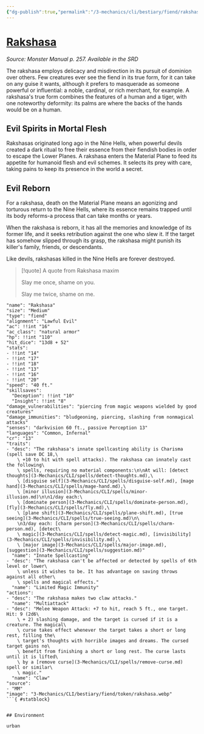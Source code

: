 ```yaml
---
{"dg-publish":true,"permalink":"/3-mechanics/cli/bestiary/fiend/rakshasa/","tags":["ttrpg-cli/compendium/src/5e/mm","ttrpg-cli/monster/cr/13","ttrpg-cli/monster/environment/urban","ttrpg-cli/monster/size/medium","ttrpg-cli/monster/type/fiend"]}
---
```


# [Rakshasa](3-Mechanics\CLI\bestiary\fiend/rakshasa.md)
*Source: Monster Manual p. 257. Available in the <span title='Systems Reference Document (5.1)'>SRD</span>*  

The rakshasa employs delicacy and misdirection in its pursuit of dominion over others. Few creatures ever see the fiend in its true form, for it can take on any guise it wants, although it prefers to masquerade as someone powerful or influential: a noble, cardinal, or rich merchant, for example. A rakshasa's true form combines the features of a human and a tiger, with one noteworthy deformity: its palms are where the backs of the hands would be on a human.

## Evil Spirits in Mortal Flesh

Rakshasas originated long ago in the Nine Hells, when powerful devils created a dark ritual to free their essence from their fiendish bodies in order to escape the Lower Planes. A rakshasa enters the Material Plane to feed its appetite for humanoid flesh and evil schemes. It selects its prey with care, taking pains to keep its presence in the world a secret.

## Evil Reborn

For a rakshasa, death on the Material Plane means an agonizing and torturous return to the Nine Hells, where its essence remains trapped until its body reforms-a process that can take months or years.

When the rakshasa is reborn, it has all the memories and knowledge of its former life, and it seeks retribution against the one who slew it. If the target has somehow slipped through its grasp, the rakshasa might punish its killer's family, friends, or descendants.

Like devils, rakshasas killed in the Nine Hells are forever destroyed.

> [!quote] A quote from Rakshasa maxim  
> 
> Slay me once, shame on you.
> 
> Slay me twice, shame on me.


```statblock
"name": "Rakshasa"
"size": "Medium"
"type": "fiend"
"alignment": "Lawful Evil"
"ac": !!int "16"
"ac_class": "natural armor"
"hp": !!int "110"
"hit_dice": "13d8 + 52"
"stats":
- !!int "14"
- !!int "17"
- !!int "18"
- !!int "13"
- !!int "16"
- !!int "20"
"speed": "40 ft."
"skillsaves":
  "Deception": !!int "10"
  "Insight": !!int "8"
"damage_vulnerabilities": "piercing from magic weapons wielded by good creatures"
"damage_immunities": "bludgeoning, piercing, slashing from nonmagical attacks"
"senses": "darkvision 60 ft., passive Perception 13"
"languages": "Common, Infernal"
"cr": "13"
"traits":
- "desc": "The rakshasa's innate spellcasting ability is Charisma (spell save DC 18,\
    \ +10 to hit with spell attacks). The rakshasa can innately cast the following\
    \ spells, requiring no material components:\n\nAt will: [detect thoughts](3-Mechanics/CLI/spells/detect-thoughts.md),\
    \ [disguise self](3-Mechanics/CLI/spells/disguise-self.md), [mage hand](3-Mechanics/CLI/spells/mage-hand.md),\
    \ [minor illusion](3-Mechanics/CLI/spells/minor-illusion.md)\n\n1/day each:\
    \ [dominate person](3-Mechanics/CLI/spells/dominate-person.md), [fly](3-Mechanics/CLI/spells/fly.md),\
    \ [plane shift](3-Mechanics/CLI/spells/plane-shift.md), [true seeing](3-Mechanics/CLI/spells/true-seeing.md)\n\
    \n3/day each: [charm person](3-Mechanics/CLI/spells/charm-person.md), [detect\
    \ magic](3-Mechanics/CLI/spells/detect-magic.md), [invisibility](3-Mechanics/CLI/spells/invisibility.md),\
    \ [major image](3-Mechanics/CLI/spells/major-image.md), [suggestion](3-Mechanics/CLI/spells/suggestion.md)"
  "name": "Innate Spellcasting"
- "desc": "The rakshasa can't be affected or detected by spells of 6th level or lower\
    \ unless it wishes to be. It has advantage on saving throws against all other\
    \ spells and magical effects."
  "name": "Limited Magic Immunity"
"actions":
- "desc": "The rakshasa makes two claw attacks."
  "name": "Multiattack"
- "desc": "Melee Weapon Attack: +7 to hit, reach 5 ft., one target. Hit: 9 (2d6\
    \ + 2) slashing damage, and the target is cursed if it is a creature. The magical\
    \ curse takes effect whenever the target takes a short or long rest, filling the\
    \ target's thoughts with horrible images and dreams. The cursed target gains no\
    \ benefit from finishing a short or long rest. The curse lasts until it is lifted\
    \ by a [remove curse](3-Mechanics/CLI/spells/remove-curse.md) spell or similar\
    \ magic."
  "name": "Claw"
"source":
- "MM"
"image": "3-Mechanics/CLI/bestiary/fiend/token/rakshasa.webp"
```{ #statblock}


## Environment

urban